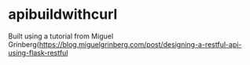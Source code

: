 # apibuildwithcurl

Built using a tutorial from Miguel Grinberg(https://blog.miguelgrinberg.com/post/designing-a-restful-api-using-flask-restful
